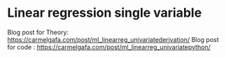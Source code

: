 # Linear regression single variable

Blog post for Theory: https://carmelgafa.com/post/ml_linearreg_univariatederivation/
Blog post for code : https://carmelgafa.com/post/ml_linearreg_univariatepython/